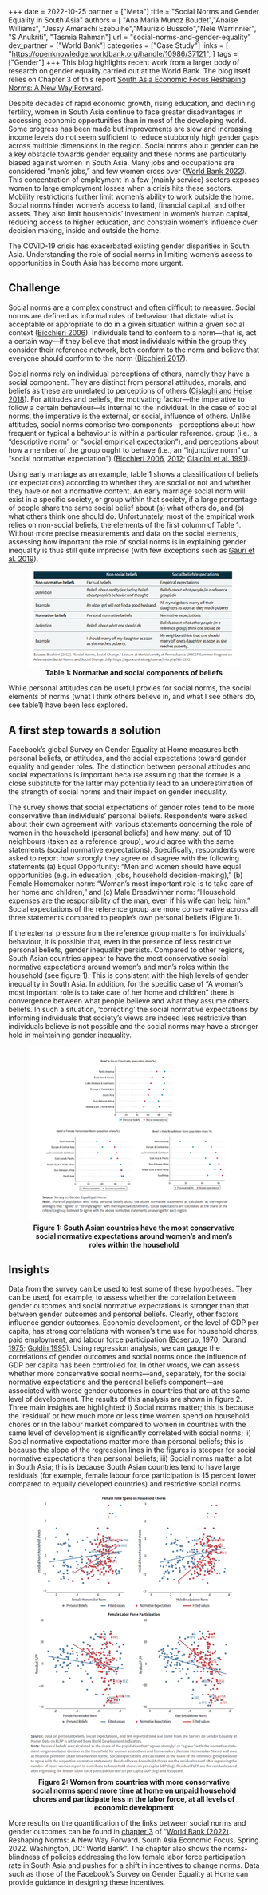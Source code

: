 +++
date = 2022-10-25
partner = ["Meta"]
title = "Social Norms and Gender Equality in South Asia"
authors = [ "Ana Maria Munoz Boudet","Anaise Williams", "Jessy Amarachi Ezebuihe","Maurizio Bussolo","Nele Warrinnier", "S Anukriti", "Tasmia Rahman"]
url = "social-norms-and-gender-equality"
dev_partner = ["World Bank"]
categories = ["Case Study"]
links = [
    "https://openknowledge.worldbank.org/handle/10986/37121",
]
tags = ["Gender"]
+++
This blog highlights recent work from a larger body of research on gender equality carried out at the World Bank. The blog itself relies on Chapter 3 of this report [South Asia Economic Focus Reshaping Norms: A New Way Forward](https://openknowledge.worldbank.org/handle/10986/37121).

Despite decades of rapid economic growth, rising education, and declining fertility, women in South Asia continue to face greater disadvantages in accessing economic opportunities than in most of the developing world. Some progress has been made but improvements are slow and increasing income levels do not seem sufficient to reduce stubbornly high gender gaps across multiple dimensions in the region. Social norms about gender can be a key obstacle towards gender equality and these norms are particularly biased against women in South Asia. Many jobs and occupations are considered “men’s jobs,” and few women cross over ([World Bank 2022](https://openknowledge.worldbank.org/handle/10986/37121)). This concentration of employment in a few (mainly service) sectors exposes women to large employment losses when a crisis hits these sectors. Mobility restrictions further limit women’s ability to work outside the home. Social norms hinder women’s access to land, financial capital, and other assets. They also limit households’ investment in women’s human capital, reducing access to higher education, and constrain women’s influence over decision making, inside and outside the home.

The COVID-19 crisis has exacerbated existing gender disparities in South Asia.  Understanding the role of social norms in limiting women’s access to opportunities in South Asia has become more urgent.

## Challenge

Social norms are a complex construct and often difficult to measure. Social norms are defined as informal rules of behaviour that dictate what is acceptable or appropriate to do in a given situation within a given social context ([Bicchieri 2006](http://dx.doi.org/10.1017/CBO9780511616037)). Individuals tend to conform to a norm—that is, act a certain way—if they believe that most individuals within the group they consider their reference network, both conform to the norm and believe that everyone should conform to the norm ([Bicchieri 2017](http://dx.doi.org/10.1093/acprof:oso/9780190622046.001.0001)).

Social norms rely on individual perceptions of others, namely they have a social component. They are distinct from personal attitudes, morals, and beliefs as these are unrelated to perceptions of others ([Cislaghi and Heise 2018](http://dx.doi.org/10.1186/s12992-018-0398-x)). For attitudes and beliefs, the motivating factor—the imperative to follow a certain behaviour—is internal to the individual. In the case of social norms, the imperative is the external, or social, influence of others. Unlike attitudes, social norms comprise two components—perceptions about how frequent or typical a behaviour is within a particular reference. group (i.e., a “descriptive norm” or “social empirical expectation”), and perceptions about how a member of the group ought to behave (i.e., an “injunctive norm” or “social normative expectation”) ([Bicchieri 2006](http://dx.doi.org/10.1017/CBO9780511616037), [2012](https://agora.unicef.org/course/info.php?id=2351); [Cialdini et al. 1991](http://dx.doi.org/10.1016/S0065-2601(08)60330-5)).

Using early marriage as an example, table 1 shows a classification of beliefs (or expectations) according to whether they are social or not and whether they have or not a normative content. An early marriage social norm will exist in a specific society, or group within that society, if a large percentage of people share the same social belief about (a) what others do, and (b) what others think one should do. Unfortunately, most of the empirical work relies on non-social beliefs, the elements of the first column of Table 1. Without more precise measurements and data on the social elements, assessing how important the role of social norms is in explaining gender inequality is thus still quite imprecise (with few exceptions such as [Gauri et al. 2019](http://dx.doi.org/10.1596/1813-9450-8916)).

<figure align="center">
    <img src="/images/updates/social-norms-and-gender-equality/gender_south_asia_attitude_table.png" />
    <figcaption>
        <center><b>Table 1: Normative and social components of beliefs</b></center>
    </figcaption>
</figure>

While personal attitudes can be useful proxies for social norms, the social elements of norms (what I think others believe in, and what I see others do, see table1) have been less explored.

## A first step towards a solution

Facebook’s global Survey on Gender Equality at Home measures both personal beliefs, or attitudes, and the social expectations toward gender equality and gender roles. The distinction between personal attitudes and social expectations is important because assuming that the former is a close substitute for the latter may potentially lead to an underestimation of the strength of social norms and their impact on gender inequality.

The survey shows that social expectations of gender roles tend to be more conservative than individuals’ personal beliefs. Respondents were asked about their own agreement with various statements concerning the role of women in the household (personal beliefs) and how many, out of 10 neighbours (taken as a reference group), would agree with the same statements (social normative expectations). Specifically, respondents were asked to report how strongly they agree or disagree with the following statements (a) Equal Opportunity: “Men and women should have equal opportunities (e.g. in education, jobs, household decision-making),” (b) Female Homemaker norm: “Woman’s most important role is to take care of her home and children,” and (c) Male Breadwinner norm: “Household expenses are the responsibility of the man, even if his wife can help him.” Social expectations of the reference group are more conservative across all three statements compared to people’s own personal beliefs (Figure 1).

If the external pressure from the reference group matters for individuals’ behaviour, it is possible that, even in the presence of less restrictive personal beliefs, gender inequality persists. Compared to other regions, South Asian countries appear to have the most conservative social normative expectations around women’s and men’s roles within the household (see figure 1). This is consistent with the high levels of gender inequality in South Asia. In addition, for the specific case of “A woman’s most important role is to take care of her home and children” there is convergence between what people believe and what they assume others’ beliefs. In such a situation, ‘correcting’ the social normative expectations by informing individuals that society’s views are indeed less restrictive than individuals believe is not possible and the social norms may have a stronger hold in maintaining gender inequality.

<figure align="center">
    <img src="/images/updates/social-norms-and-gender-equality/gender_south_asia_norms_chart.png" />
    <figcaption>
        <center><b>Figure 1: South Asian countries have the most conservative social normative expectations around women’s and men’s roles within the household</b></center>
    </figcaption>
</figure>

## Insights

Data from the survey can be used to test some of these hypotheses. They can be used, for example, to assess whether the correlation between gender outcomes and social normative expectations is stronger than that between gender outcomes and personal beliefs. Clearly, other factors influence gender outcomes. Economic development, or the level of GDP per capita, has strong correlations with women’s time use for household chores, paid employment, and labour force participation ([Boserup, 1970](http://dx.doi.org/10.4324/9781315065892); [Durand 1975](https://press.princeton.edu/books/hardcover/9780691644639/the-labor-force-in-economic-development); [Goldin 1995](https://scholar.harvard.edu/goldin/publications/u-shaped-female-labor-force-function-economic-development-and-economic-history)). Using regression analysis, we can gauge the correlations of gender outcomes and social norms once the influence of GDP per capita has been controlled for. In other words, we can assess whether more conservative social norms—and, separately, for the social normative expectations and the personal beliefs component—are associated with worse gender outcomes in countries that are at the same level of development. The results of this analysis are shown in figure 2. Three main insights are highlighted: i) Social norms matter; this is because the ‘residual’ or how much more or less time women spend on household chores or in the labour market compared to women in countries with the same level of development is significantly correlated with social norms; ii) Social normative expectations matter more than personal beliefs; this is because the slope of the regression lines in the figures is steeper for social normative expectations than personal beliefs; iii) Social norms matter a lot in South Asia; this is because South Asian countries tend to have large residuals (for example, female labour force participation is 15 percent lower compared to equally developed countries) and restrictive social norms.

<figure align="center">
    <img src="/images/updates/social-norms-and-gender-equality/gender_south_asia_time_spent_chart.png" />
    <figcaption>
        <center><b>Figure 2: Women from countries with more conservative social norms spend more time at home on unpaid household chores and participate less in the labor force, at all levels of economic development</b></center>
    </figcaption>
</figure>

More results on the quantification of the links between social norms and gender outcomes can be found in [chapter 3](https://openknowledge.worldbank.org/bitstream/handle/10986/37121/9781464818578-CH3.pdf) of “[World Bank (2022)](https://openknowledge.worldbank.org/handle/10986/37121). Reshaping Norms: A New Way Forward. South Asia Economic Focus, Spring 2022. Washington, DC: World Bank”. The chapter also shows the norms-blindness of policies addressing the low female labor force participation rate in South Asia and pushes for a shift in incentives to change norms. Data such as those of the Facebook’s Survey on Gender Equality at Home can provide guidance in designing these incentives.
